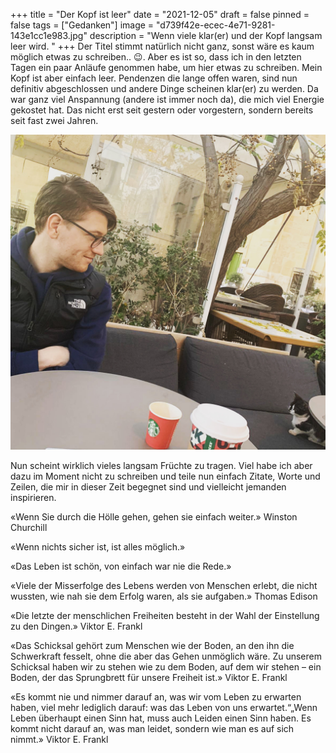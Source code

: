 +++
title = "Der Kopf ist leer"
date = "2021-12-05"
draft = false
pinned = false
tags = ["Gedanken"]
image = "d739f42e-ecec-4e71-9281-143e1cc1e983.jpg"
description = "Wenn viele klar(er) und der Kopf langsam leer wird. "
+++
Der Titel stimmt natürlich nicht ganz, sonst wäre es kaum möglich etwas zu schreiben.. 😉. Aber es ist so, dass ich in den letzten Tagen ein paar Anläufe genommen habe, um hier etwas zu schreiben. Mein Kopf ist aber einfach leer. Pendenzen die lange offen waren, sind nun definitiv abgeschlossen und andere Dinge scheinen klar(er) zu werden. Da war ganz viel Anspannung (andere ist immer noch da), die mich viel Energie gekostet hat. Das nicht erst seit gestern oder vorgestern, sondern bereits seit fast zwei Jahren. 

![](d739f42e-ecec-4e71-9281-143e1cc1e983.jpg)

Nun scheint wirklich vieles langsam Früchte zu tragen. Viel habe ich aber dazu im Moment nicht zu schreiben und teile nun einfach Zitate, Worte und Zeilen, die mir in dieser Zeit begegnet sind und vielleicht jemanden inspirieren. 

«Wenn Sie durch die Hölle gehen, gehen sie einfach weiter.» Winston Churchill

«Wenn nichts sicher ist, ist alles möglich.» 

«Das Leben ist schön, von einfach war nie die Rede.»

«Viele der Misserfolge des Lebens werden von Menschen erlebt, die nicht wussten, wie nah sie dem Erfolg waren, als sie aufgaben.» Thomas Edison

«Die letzte der menschlichen Freiheiten besteht in der Wahl der Einstellung zu den Dingen.» Viktor E. Frankl

«Das Schicksal gehört zum Menschen wie der Boden, an den ihn die Schwerkraft fesselt, ohne die aber das Gehen unmöglich wäre. Zu unserem Schicksal haben wir zu stehen wie zu dem Boden, auf dem wir stehen – ein Boden, der das Sprungbrett für unsere Freiheit ist.» Viktor E. Frankl

«Es kommt nie und nimmer darauf an, was wir vom Leben zu erwarten haben, viel mehr lediglich darauf: was das Leben von uns erwartet.“„Wenn Leben überhaupt einen Sinn hat, muss auch Leiden einen Sinn haben. Es kommt nicht darauf an, was man leidet, sondern wie man es auf sich nimmt.» Viktor E. Frankl